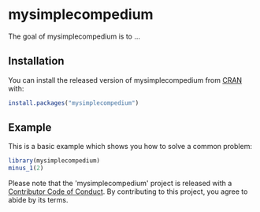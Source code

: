 
# mysimplecompedium

<!-- badges: start -->
<!-- badges: end -->

The goal of mysimplecompedium is to ...

## Installation

You can install the released version of mysimplecompedium from [CRAN](https://CRAN.R-project.org) with:

``` r
install.packages("mysimplecompedium")
```

## Example

This is a basic example which shows you how to solve a common problem:

``` r
library(mysimplecompedium)
minus_1(2)
```

Please note that the 'mysimplecompedium' project is released with a [Contributor Code of Conduct](CODE_OF_CONDUCT.md).
By contributing to this project, you agree to abide by its terms.

